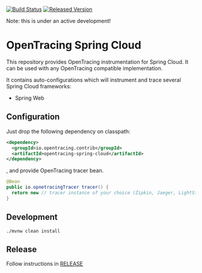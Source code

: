 [![Build Status][ci-img]][ci] [![Released Version][maven-img]][maven]

Note: this is under an active development!

# OpenTracing Spring Cloud
This repository provides OpenTracing instrumentation for Spring Cloud. It can be used with any OpenTracing
compatible implementation.

It contains auto-configurations which will instrument and trace several Spring Cloud frameworks:
* Spring Web

## Configuration
Just drop the following dependency on classpath:
```xml
<dependency>
  <groupId>io.opentracing.contrib</groupId>
  <artifactId>opentracing-spring-cloud</artifactId>
</dependency>
```
, and provide OpenTracing tracer bean.
```java
@Bean
public io.opnetracingTracer tracer() {
  return new // tracer instance of your choice (Zipkin, Jaeger, LightStep)
}
```

## Development
```shell
./mvnw clean install
```

## Release
Follow instructions in [RELEASE](RELEASE.md)

   [ci-img]: https://travis-ci.org/opentracing-contrib/java-spring-cloud.svg?branch=master
   [ci]: https://travis-ci.org/opentracing-contrib/java-spring-cloud
   [maven-img]: https://img.shields.io/maven-central/v/io.opentracing.contrib/opentracing-spring-cloud.svg?maxAge=2592000
   [maven]: http://search.maven.org/#search%7Cga%7C1%7Copentracing-spring-cloud
